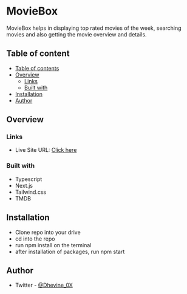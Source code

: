 # MovieBox

MovieBox helps in displaying top rated movies of the week, searching movies and also getting the movie overview and details.

## Table of content

- [Table of contents](#table-of-contents)
- [Overview](#overview)
  - [Links](#links)
  - [Built with](#built-with)
- [Installation](#installation)
- [Author](#author)

## Overview

### Links

- Live Site URL: [Click here](https://dalu-movieBox.vercel.app/)

### Built with

- Typescript
- Next.js
- Tailwind.css
- TMDB

## Installation

- Clone repo into your drive
- cd into the repo
- run npm install on the terminal
- after installation of packages, run npm start

## Author

- Twitter - [@Dhevine_0X](https://www.twitter.com/Dhevine_0X)
